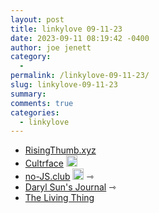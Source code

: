 ```yaml
---
layout: post
title: linkylove 09-11-23
date: 2023-09-11 08:19:42 -0400
author: joe jenett
category:
  - 
permalink: /linkylove-09-11-23/
slug: linkylove-09-11-23
summary: 
comments: true
categories:
  - linkylove
---
```

<ul class="linkylove">
	<li><a title="Aaron Leonard" href="https://risingthumb.xyz/">RisingThumb.xyz</a></li>
	<li><a title="Luke Alex Davis" href="https://cultrface.co.uk/">Cultrface</a> <a class="normaltext" title="source" href="https://blogroll.org/"><img src="https://iwebthings.joejenett.com/images/left-arrow.png" alt="" width="18"></a></li>
	<li><a title="created by Frank Homburg, maintained by shruub" href="https://no-js.club/">no-JS.club</a> <a class="normaltext" title="source" href="https://search.marginalia.nu/explore/random"><img src="https://iwebthings.joejenett.com/images/left-arrow.png" alt="" width="18"></a> <span title="led to site shown below">⇾</span></li>
	<li><a title="Daryl Sun" href="https://blog.darylsun.page/">Daryl Sun's Journal</a> <span title="led to site shown below">⇾</span></li>
	<li><a title="Dan MacKinlay" href="https://danmackinlay.name/notebook">The Living Thing</a></li>
</ul>

<a href="https://brid.gy/publish/mastodon"></a>
